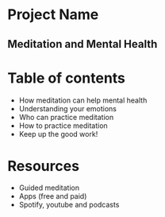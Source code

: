 <h1> Project Name</h1>
<h2> Meditation and Mental Health </h2>

<h1>Table of contents</h1>
<ul>
  <li>How meditation can help mental health</li>
  <li>Understanding your emotions</li>
  <li>Who can practice meditation</li>
  <li>How to practice meditation</li>
  <li>Keep up the good work!</li>
  </ul>
  
  <h1>Resources</h1>
  <ul>
  <li>Guided meditation</li>
  <li>Apps (free and paid)</li>
  <li>Spotify, youtube and podcasts</li>
  </ul>
  
